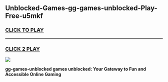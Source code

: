 
## Unblocked-Games-gg-games-unblocked-Play-Free-u5mkf
<h3>
<a href="https://premium76.site?title=gg-games-unblocked&ref=17A">CLICK TO PLAY</a></h3>
<hr>

<h3>
<a href="https://premium76.site?title=gg-games-unblocked&ref=17A">CLICK 2 PLAY</a>
  
</h3>

<a href="https://premium76.site?title=gg-games-unblocked&ref=17A"><img src="https://clearcache.store/games.png"></a>


**gg-games-unblocked games unblocked: Your Gateway to Fun and Accessible Online Gaming**
